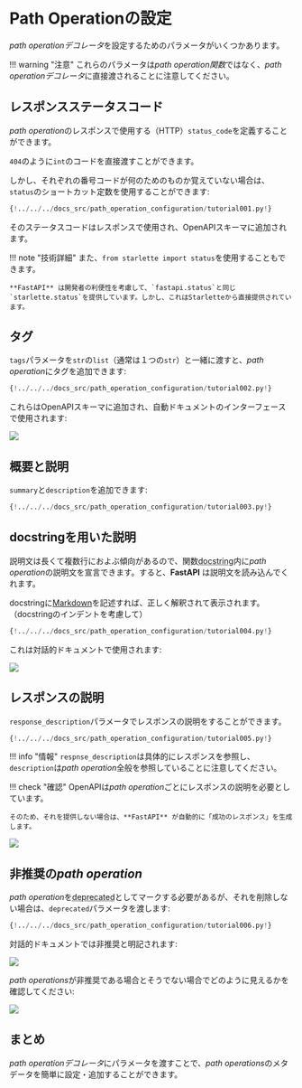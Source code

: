 # Path Operationの設定

*path operationデコレータ*を設定するためのパラメータがいくつかあります。

!!! warning "注意"
    これらのパラメータは*path operation関数*ではなく、*path operationデコレータ*に直接渡されることに注意してください。

## レスポンスステータスコード

*path operation*のレスポンスで使用する（HTTP）`status_code`を定義することができます。

`404`のように`int`のコードを直接渡すことができます。

しかし、それぞれの番号コードが何のためのものか覚えていない場合は、`status`のショートカット定数を使用することができます:

```Python hl_lines="3  17"
{!../../../docs_src/path_operation_configuration/tutorial001.py!}
```

そのステータスコードはレスポンスで使用され、OpenAPIスキーマに追加されます。

!!! note "技術詳細"
    また、`from starlette import status`を使用することもできます。

    **FastAPI** は開発者の利便性を考慮して、`fastapi.status`と同じ`starlette.status`を提供しています。しかし、これはStarletteから直接提供されています。

## タグ

`tags`パラメータを`str`の`list`（通常は１つの`str`）と一緒に渡すと、*path operation*にタグを追加できます:

```Python hl_lines="17  22  27"
{!../../../docs_src/path_operation_configuration/tutorial002.py!}
```

これらはOpenAPIスキーマに追加され、自動ドキュメントのインターフェースで使用されます:

<img src="https://fastapi.tiangolo.com/img/tutorial/path-operation-configuration/image01.png">

## 概要と説明

`summary`と`description`を追加できます:

```Python hl_lines="20-21"
{!../../../docs_src/path_operation_configuration/tutorial003.py!}
```

## docstringを用いた説明

説明文は長くて複数行におよぶ傾向があるので、関数<abbr title="ドキュメントに使用される関数内の最初の式（変数に代入されていない）としての複数行の文字列">docstring</abbr>内に*path operation*の説明文を宣言できます。すると、**FastAPI** は説明文を読み込んでくれます。

docstringに<a href="https://en.wikipedia.org/wiki/Markdown" class="external-link" target="_blank">Markdown</a>を記述すれば、正しく解釈されて表示されます。（docstringのインデントを考慮して）

```Python hl_lines="19-27"
{!../../../docs_src/path_operation_configuration/tutorial004.py!}
```

これは対話的ドキュメントで使用されます:

<img src="https://fastapi.tiangolo.com/img/tutorial/path-operation-configuration/image02.png">

## レスポンスの説明

`response_description`パラメータでレスポンスの説明をすることができます。

```Python hl_lines="21"
{!../../../docs_src/path_operation_configuration/tutorial005.py!}
```

!!! info "情報"
    `respnse_description`は具体的にレスポンスを参照し、`description`は*path operation*全般を参照していることに注意してください。

!!! check "確認"
    OpenAPIは*path operation*ごとにレスポンスの説明を必要としています。

    そのため、それを提供しない場合は、**FastAPI** が自動的に「成功のレスポンス」を生成します。

<img src="https://fastapi.tiangolo.com/img/tutorial/path-operation-configuration/image03.png">

## 非推奨の*path operation*

*path operation*を<abbr title="非推奨、使わない方がよい">deprecated</abbr>としてマークする必要があるが、それを削除しない場合は、`deprecated`パラメータを渡します:

```Python hl_lines="16"
{!../../../docs_src/path_operation_configuration/tutorial006.py!}
```

対話的ドキュメントでは非推奨と明記されます:

<img src="https://fastapi.tiangolo.com/img/tutorial/path-operation-configuration/image04.png">

*path operations*が非推奨である場合とそうでない場合でどのように見えるかを確認してください:

<img src="https://fastapi.tiangolo.com/img/tutorial/path-operation-configuration/image05.png">

## まとめ

*path operationデコレータ*にパラメータを渡すことで、*path operations*のメタデータを簡単に設定・追加することができます。
